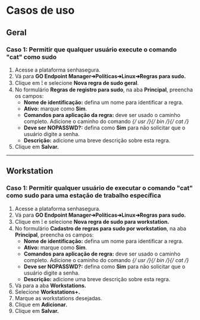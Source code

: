 # Casos de uso

## Geral

### Caso 1: Permitir que qualquer usuário execute o comando **"cat"** como sudo

1. Acesse a plataforma senhasegura.
2. Vá para **GO Endpoint Manager➔Políticas➔Linux➔Regras para sudo.**
3. Clique em **⁝** e selecione **Nova regra de sudo geral**.
4. No formulário **Regras de registro para sudo**, na aba **Principal**, preencha os campos:
    * **Nome de identificação:** defina um nome para identificar a regra.
    * **Ativo:** marque como **Sim**.
    * **Comandos para aplicação da regra:** deve ser usado o caminho completo. Adicione o caminho do comando **{/* usr */}{/* bin */}{/* cat */}**
    * **Deve ser NOPASSWD?:** defina como **Sim** para não solicitar que o usuário digite a senha.
    * **Descrição:** adicione uma breve descrição sobre esta regra.
5. Clique em **Salvar.**


* * *

## Workstation
### Caso 1: Permitir qualquer usuário de executar o comando **"cat"** como sudo para uma estação de trabalho específica

1. Acesse a plataforma senhasegura.
2. Vá para **GO Endpoint Manager➔Políticas➔Linux➔Regras para sudo.**
3. Clique em **⁝** e selecione **Nova regra de sudo para workstation.**
4. No formulário **Cadastro de regras para sudo por workstation**, na aba **Principal**, preencha os campos:
    * **Nome de identificação:** defina um nome para identificar a regra.
    * **Ativo:** marque como **Sim**.
    * **Comandos para aplicação de regra:** deve ser usado o caminho completo. Adicione o caminho do comando **{/* usr */}{/* bin */}{/* cat */}**
    * **Deve ser NOPASSWD?:** defina como **Sim** para não solicitar que o usuário digite a senha.
    * **Descrição:** adicione uma breve descrição sobre esta regra.
6. Vá para a aba **Workstations.**
7. Selecione **Workstations+.**
8. Marque as workstations desejadas.
9. Clique em **Adicionar.**
10. Clique em **Salvar.**



